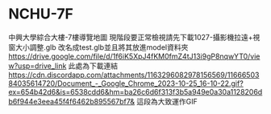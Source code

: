 # NCHU-7F
中興大學綜合大樓-7樓導覽地圖
現階段要正常檢視請先下載1027-攝影機拉遠+視窗大小調整.glb 改名成test.glb並且將其放進model資料夾
https://drive.google.com/file/d/1f6iK5XpJ4fKM0fmZ4tJ13i9gP8nqwYT0/view?usp=drive_link 此處為下載連結
https://cdn.discordapp.com/attachments/1163296082978156569/1166650384035614720/Document_-_Google_Chrome_2023-10-25_16-10-22.gif?ex=654b42d6&is=6538cdd6&hm=ba26c6d6f313f3b5a949e0a30a1128206db6f944e3eea45f4f6462b895567bf7& 這段為大致運作GIF
